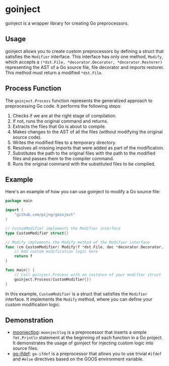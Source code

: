 # goinject

goinject is a wrapper library for creating Go preprocessors.

## Usage

goinject allows you to create custom preprocessors by defining a struct that satisfies the `Modifier` interface. This interface has only one method, `Modify`, which accepts a `(*dst.File, *decorator.Decorator, *decorator.Restorer)` representing the AST of a Go source file, file decorator and imports restorer. This method must return a modified `*dst.File`.

## Process Function

The `goinject.Process` function represents the generalized approach to preprocessing Go code. It performs the following steps:

1. Checks if we are at the right stage of compilation.
2. If not, runs the original command and returns.
3. Extracts the files that Go is about to compile.
4. Makes changes to the AST of all the files (without modifying the original source code).
5. Writes the modified files to a temporary directory.
6. Resolves all missing imports that were added as part of the modification.
7. Substitutes the path to the original files with the path to the modified files and passes them to the compiler command.
8. Runs the original command with the substituted files to be compiled.

## Example

Here's an example of how you can use goinject to modify a Go source file:

```go
package main

import (
	"github.com/pijng/goinject"
)

// CustomModifier implements the Modifier interface
type CustomModifier struct{}

// Modify implements the Modify method of the Modifier interface
func (cm CustomModifier) Modify(f *dst.File, dec *decorator.Decorator, res *decorator.Restorer) *dst.File {
	// Add custom modification logic here
	return f
}

func main() {
	// Call goinject.Process with an instance of your modifier struct
	goinject.Process(CustomModifier{})
}
```

In this example, `CustomModifier` is a struct that satisfies the `Modifier` interface. It implements the `Modify` method, where you can define your custom modification logic.

## Demonstration

- [moonjectlog](https://github.com/pijng/moonjectlog): `moonjectlog` is a preprocessor that inserts a simple `fmt.Println` statement at the beginning of each function in a Go project. It demonstrates the usage of goinject for injecting custom logic into source files.
- [go-ifdef](https://github.com/pijng/go-ifdef): `go-ifdef` is a preprocessor that allows you to use trivial `#ifdef` and `#else` directives based on the GOOS environment variable.
